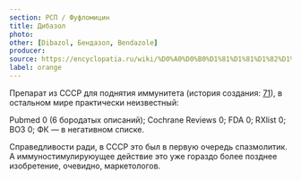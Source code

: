 ```yaml
---
section: РСП / Фуфломицин
title: Дибазол
photo:
other: [Dibazol, Бендазол, Bendazole]
producer:
source: https://encyclopatia.ru/wiki/%D0%A0%D0%B0%D1%81%D1%81%D1%82%D1%80%D0%B5%D0%BB%D1%8C%D0%BD%D1%8B%D0%B9_%D1%81%D0%BF%D0%B8%D1%81%D0%BE%D0%BA_%D0%BF%D1%80%D0%B5%D0%BF%D0%B0%D1%80%D0%B0%D1%82%D0%BE%D0%B2
label: orange
---
```


Препарат из СССР для поднятия иммунитета (история создания: [71](http://www.docme.ru/doc/321232/dibazol--vchera--segodnya--zavtra---upravlenie-nauchnyh)), в остальном мире практически неизвестный:

Pubmed 0 (6 бородатых описаний); Cochrane Reviews 0; FDA 0; RXlist 0; ВОЗ 0; ФК — в негативном списке.

Справедливости ради, в СССР это был в первую очередь спазмолитик. А иммуностимулируюущее действие это уже гораздо более позднее изобретение, очевидно, маркетологов.
